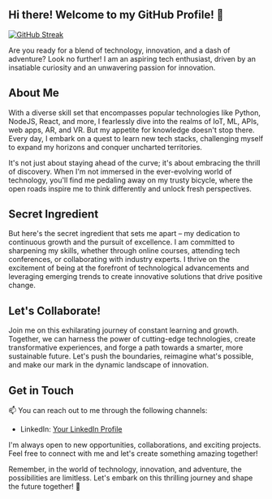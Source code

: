 ## Hi there! Welcome to my GitHub Profile! 👋

[![GitHub Streak](http://github-readme-streak-stats.herokuapp.com?user=captraj&theme=dark&background=000000)](https://git.io/streak-stats)

Are you ready for a blend of technology, innovation, and a dash of adventure? Look no further! I am an aspiring tech enthusiast, driven by an insatiable curiosity and an unwavering passion for innovation.

## About Me
With a diverse skill set that encompasses popular technologies like Python, NodeJS, React, and more, I fearlessly dive into the realms of IoT, ML, APIs, web apps, AR, and VR. But my appetite for knowledge doesn't stop there. Every day, I embark on a quest to learn new tech stacks, challenging myself to expand my horizons and conquer uncharted territories.

It's not just about staying ahead of the curve; it's about embracing the thrill of discovery. When I'm not immersed in the ever-evolving world of technology, you'll find me pedaling away on my trusty bicycle, where the open roads inspire me to think differently and unlock fresh perspectives.

## Secret Ingredient
But here's the secret ingredient that sets me apart – my dedication to continuous growth and the pursuit of excellence. I am committed to sharpening my skills, whether through online courses, attending tech conferences, or collaborating with industry experts. I thrive on the excitement of being at the forefront of technological advancements and leveraging emerging trends to create innovative solutions that drive positive change.

## Let's Collaborate!
Join me on this exhilarating journey of constant learning and growth. Together, we can harness the power of cutting-edge technologies, create transformative experiences, and forge a path towards a smarter, more sustainable future. Let's push the boundaries, reimagine what's possible, and make our mark in the dynamic landscape of innovation.

## Get in Touch
📫 You can reach out to me through the following channels:
- LinkedIn: [Your LinkedIn Profile]((https://www.linkedin.com/in/biswaraj-choudhury/))

I'm always open to new opportunities, collaborations, and exciting projects. Feel free to connect with me and let's create something amazing together!

Remember, in the world of technology, innovation, and adventure, the possibilities are limitless. Let's embark on this thrilling journey and shape the future together! 🚀
<!--
**captraj/captraj** is a ✨ _special_ ✨ repository because its `README.md` (this file) appears on your GitHub profile.

Here are some ideas to get you started:

- 🔭 I’m currently working on ...
- 🌱 I’m currently learning ...
- 👯 I’m looking to collaborate on ...
- 🤔 I’m looking for help with ...
- 💬 Ask me about ...
- 📫 How to reach me: ...
- 😄 Pronouns: ...
- ⚡ Fun fact: ...
-->
